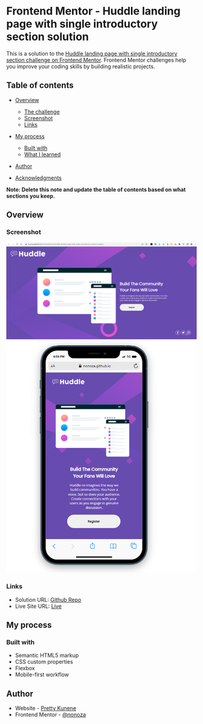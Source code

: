 # Frontend Mentor - Huddle landing page with single introductory section solution

This is a solution to the [Huddle landing page with single introductory section challenge on Frontend Mentor](https://www.frontendmentor.io/challenges/huddle-landing-page-with-a-single-introductory-section-B_2Wvxgi0). Frontend Mentor challenges help you improve your coding skills by building realistic projects. 

## Table of contents

- [Overview](#overview)
  - [The challenge](#the-challenge)
  - [Screenshot](#screenshot)
  - [Links](#links)
- [My process](#my-process)
  - [Built with](#built-with)
  - [What I learned](#what-i-learned)
 
- [Author](#author)
- [Acknowledgments](#acknowledgments)

**Note: Delete this note and update the table of contents based on what sections you keep.**

## Overview



### Screenshot

![](./images/desktop.PNG)
![](./images/mobile.PNG)



### Links

- Solution URL: [Github Repo](https://github.com/nonoza/frontendmentor/tree/main/huddle-landing-page-with-single-introductory-section-master)
- Live Site URL: [Live](https://nonoza.github.io/frontendmentor/huddle-landing-page-with-single-introductory-section-master/)

## My process

### Built with

- Semantic HTML5 markup
- CSS custom properties
- Flexbox
- Mobile-first workflow




## Author

- Website - [Pretty Kunene](https://www.your-site.com)
- Frontend Mentor - [@nonoza](https://www.frontendmentor.io/profile/nonoza)

